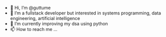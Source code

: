 - 👋 Hi, I’m @guttume
- 👀 I’m a fullstack developer but interested in systems programming, data engineering, artificial intelligence
- 🌱 I’m currently improving my dsa using python
- 📫 How to reach me ...

<!---
guttume/guttume is a ✨ special ✨ repository because its `README.md` (this file) appears on your GitHub profile.
You can click the Preview link to take a look at your changes.
--->
